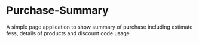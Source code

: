# Purchase-Summary
A simple page application to show summary of purchase including estimate fess, details of products and discount code usage
